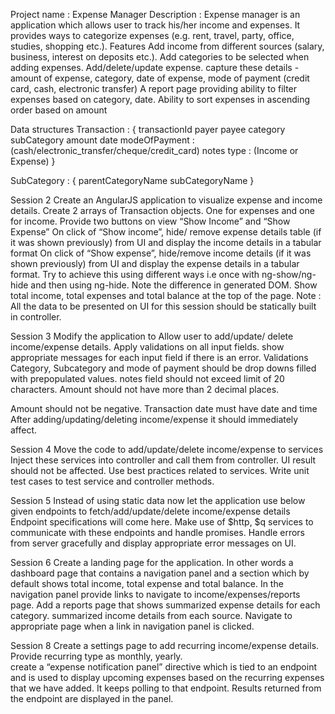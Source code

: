 Project name : Expense Manager Description : Expense manager is an
application which allows user to track his/her income and expenses. It
provides ways to categorize expenses (e.g. rent, travel, party, office,
studies, shopping etc.).
Features
Add income from different sources (salary, business, interest on deposits etc.).
Add categories to be selected when adding expenses.
Add/delete/update expense. capture these details - amount of expense, category,
date of expense, mode of payment (credit card, cash, electronic transfer)
A report page providing ability to filter expenses based on category, date.
Ability to sort expenses in ascending order based on amount

Data structures
Transaction : {
transactionId
payer
payee
category
subCategory
amount
date
modeOfPayment : (cash/electronic_transfer/cheque/credit_card)
notes
type : (Income or Expense)
}

SubCategory : {
parentCategoryName
subCategoryName
}

Session 2
Create an AngularJS application to visualize expense and income details.
Create 2 arrays of Transaction objects. One for expenses and one for income.
Provide two buttons on view “Show Income” and “Show Expense”
On click of “Show income”, hide/ remove expense details table (if it was shown previously) from UI and display the income details in a tabular format
On click of “Show expense”, hide/remove income details (if it was shown previously) from UI and display the expense details in a tabular format.
Try to achieve this using different ways i.e once with ng-show/ng-hide and then using ng-hide. Note the difference in generated DOM.
Show total income, total expenses and total balance at the top of the page.
Note : All the data to be presented on UI for this session should be statically built in controller.

Session 3
Modify the application to
Allow user to add/update/ delete income/expense details.
Apply validations on all input fields.
show appropriate messages for each input field if there is an error.
Validations
Category, Subcategory and mode of payment should be drop downs filled with prepopulated values.
notes field should not exceed limit of 20 characters.
Amount should not have more than 2 decimal places.

Amount should not be negative.
Transaction date must have date and time
After adding/updating/deleting income/expense it should immediately affect.

Session 4
Move the code to add/update/delete income/expense to services
Inject these services into controller and call them from controller. UI result should not be affected.
Use best practices related to services.
Write unit test cases to test service and controller methods.

Session 5
Instead of using static data now let the application use below given endpoints to fetch/add/update/delete income/expense details
Endpoint specifications will come here.
Make use of $http, $q services to communicate with these endpoints and handle promises.
Handle errors from server gracefully and display appropriate error messages on UI.

Session 6
Create a landing page for the application. In other words a dashboard page that contains a navigation panel and a section which by default shows total income, total expense and total balance.
In the navigation panel provide links to navigate to income/expenses/reports page.
Add a reports page that shows
summarized expense details for each category.
summarized income details from each source.
Navigate to appropriate page when a link in navigation panel is clicked.


Session 8
Create a settings page to add recurring income/expense details.
Provide recurring type as monthly, yearly.  
create a “expense notification panel” directive which is tied to an endpoint and is used to display upcoming expenses based on the recurring expenses that we have added. It keeps polling to that endpoint. Results returned from the endpoint are displayed in the panel.
